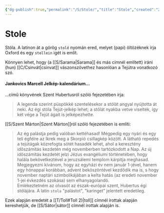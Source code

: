 ```yaml
---
{"dg-publish":true,"permalink":"/S/Stole/","title":"Stole","created":"2023-11-17T05:31","updated":"2024-10-26T00:24"}
---
```



# Stole

Stóla. A latinon át a görög `stolē` nyomán ered, melyet (papi) öltözéknek írja Oxford és egy `stellein` igét is említ.  

Könnyen lehet, hogy (a [[S/Sarama\|Sarama]] és más címnél említett) iráni (hun) [[C/Csinvát\|csinvat]] vászonszövethez hasonlóan a Tejútra vonatkozó szó.  

#### Jankovics Marcell Jelkép-kalendárium...

...című könyvének Szent Hubertusról szóló fejezetében írja:  
> A legenda szerint püspökké szentelésekor a stólát angyal nyújtotta át neki. Az égi stóla Tejút-jelkép lehet; a stólát nyakba vetve viselték, így két vége a Tejút ágait is jelképezhette.  

[[S/Szent Márton\|Szent Márton]]ról szóló fejezetében is említi:  
> Az ég palástja pedig valóban kettéhasad! Mégpedig egy nyári és egy teli égfélre az Ikrek meg a Skorpió csillagkép között. A látható repedés a tejútágak közrefogta sötét hasadék lehet, ahol a keresztény időszámítás kezdetén még novemberben tartózkodott a Nap. Az új időszámítás kezdetét jelzi Jézus evangéliumi történetében, hogy halála bekövetkeztével a jeruzsálemi templom kárpitja meghasad. Megjegyezni kívánom, hogy az egyházi év nem január 1-jével, hanem egy hónappal korábban, advent beköszöntével kezdődik ma is, s hogy november naptári szimbolikájában a kelta hatás (az eredeti november 1-jei évkezdés szokása) sem elhanyagolandó.  
> Emlékeztetném az olvasót az észak-európai szent, Hubertus égi stólájára. A latin `stola` "palástot", "karinget" jelentett eredetileg.  

Ezek alapján eredetét a [[T/Toll#Toll 2)\|toll]] címnél írottak alapján kereshetjük, de [[S/Sátor\|sátor]] címnél írottak alapján is.  